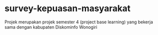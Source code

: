 # survey-kepuasan-masyarakat
Projek merupakan projek semester 4 (project base learning) yang bekerja sama dengan kabupaten Diskominfo Wonogiri
